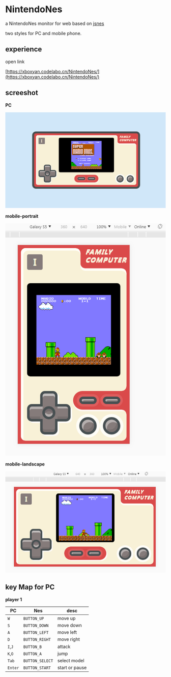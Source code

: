 # NintendoNes
a NintendoNes monitor for web based on [jsnes](https://github.com/bfirsh/jsnes)

two styles for PC and mobile phone.

## experience

open link

[https://xboxyan.codelabo.cn/NintendoNes/](https://xboxyan.codelabo.cn/NintendoNes/)

## screeshot

**PC**

![nes](./screenshot/nes.png)

**mobile-portrait**

![nes](./screenshot/nes-portrait.png)

**mobile-landscape**

![nes](./screenshot/nes-landscape.png)

## key Map for PC

**player 1**

|PC|Nes|desc|
|---|---|---|
|`W`|`BUTTON_UP`|move up|
|`S`|`BUTTON_DOWN`|move down|
|`A`|`BUTTON_LEFT`|move left|
|`D`|`BUTTON_RIGHT`|move right|
|`I`,`J`|`BUTTON_B`|attack|
|`K`,`O`|`BUTTON_A`|jump|
|`Tab`|`BUTTON_SELECT`|select model|
|`Enter`|`BUTTON_START`|start or pause|
